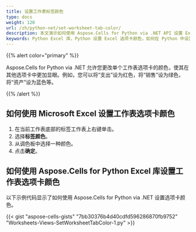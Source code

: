 ```yaml
---
title: 设置工作表标签颜色
type: docs
weight: 120
url: /zh/python-net/set-worksheet-tab-color/
description: 本文演示如何使用 Aspose.Cells for Python via .NET API 设置 Excel 工作表选项卡颜色的示例代码。
keywords: Python Excel 库，Python 设置 Excel 选项卡颜色，如何在 Python 中设置 Excel 选项卡颜色，如何在 Python 中设置工作表选项卡颜色。
---
```


{{% alert color="primary" %}} 

Aspose.Cells for Python via .NET 允许您更改单个工作表选项卡的颜色，使其在其他选项卡中更加显眼。例如，您可以将“支出”设为红色，将“销售”设为绿色，将“资产”设为蓝色等。

{{% /alert %}} 

## **如何使用 Microsoft Excel 设置工作表选项卡颜色**
1. 在当前工作表底部的标签工作表上右键单击。
1. 选择**标签颜色**。
1. 从调色板中选择一种颜色。
1. 点击**确定**。

## **如何使用 Aspose.Cells for Python Excel 库设置工作表选项卡颜色**
以下示例代码显示了如何使用 Aspose.Cells for Python via .NET 设置选项卡颜色。



{{< gist "aspose-cells-gists" "7bb30376b4d40cdfd596286870fb9752" "Worksheets-Views-SetWorksheetTabColor-1.py" >}}
